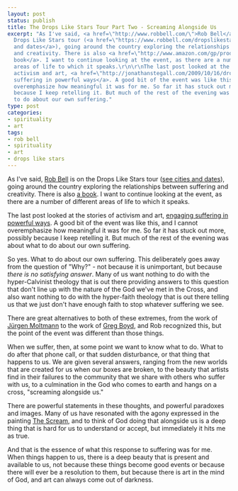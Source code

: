 ```yaml
---
layout: post
status: publish
title: The Drops Like Stars Tour Part Two - Screaming Alongside Us
excerpt: "As I've said, <a href=\"http://www.robbell.com/\">Rob Bell</a> is on the
  Drops Like Stars tour (<a href=\"https://www.robbell.com/dropslikestars/\">see cities
  and dates</a>), going around the country exploring the relationships between suffering
  and creativity. There is also <a href=\"http://www.amazon.com/gp/product/0310275032?ie=UTF8&amp;tag=jonathanstega-20&amp;linkCode=as2&amp;camp=1789&amp;creative=390957&amp;creativeASIN=0310275032\">a
  book</a>. I want to continue looking at the event, as there are a number of different
  areas of life to which it speaks.\r\n\r\nThe last post looked at the stories of
  activism and art, <a href=\"http://jonathanstegall.com/2009/10/16/drops-like-stars-tour-part-one/\">engaging
  suffering in powerful ways</a>. A good bit of the event was like this, and I cannot
  overemphasize how meaningful it was for me. So far it has stuck out more, possibly
  because I keep retelling it. But much of the rest of the evening was about what
  to do about our own suffering."
type: post
categories:
- spirituality
- art
tags:
- rob bell
- spirituality
- art
- drops like stars
---
```

As I've said, <a href="http://www.robbell.com/">Rob Bell</a> is on the Drops Like Stars tour (<a href="https://www.robbell.com/dropslikestars/">see cities and dates</a>), going around the country exploring the relationships between suffering and creativity. There is also <a href="http://www.amazon.com/gp/product/0310275032?ie=UTF8&amp;tag=jonathanstega-20&amp;linkCode=as2&amp;camp=1789&amp;creative=390957&amp;creativeASIN=0310275032">a book</a>. I want to continue looking at the event, as there are a number of different areas of life to which it speaks.

The last post looked at the stories of activism and art, <a href="http://jonathanstegall.com/2009/10/16/drops-like-stars-tour-part-one/">engaging suffering in powerful ways</a>. A good bit of the event was like this, and I cannot overemphasize how meaningful it was for me. So far it has stuck out more, possibly because I keep retelling it. But much of the rest of the evening was about what to do about our own suffering.

So yes. What to do about our own suffering. This deliberately goes away from the question of "Why?" - not because it is unimportant, but because <em>there is no satisfying answer</em>. Many of us want nothing to do with the hyper-Calvinist theology that is out there providing answers to this question that don't line up with the nature of the God we've met in the Cross, and also want nothing to do with the hyper-faith theology that is out there telling us that we just don't have enough faith to stop whatever suffering we see.

There are great alternatives to both of these extremes, from the work of <a href="http://en.wikipedia.org/wiki/J%C3%BCrgen_Moltmann">J&uuml;rgen Moltmann</a> to the work of <a href="http://www.gregboyd.org/">Greg Boyd</a>, and Rob recognized this, but the point of the event was different than those things.

When we suffer, then, at some point we want to know what to do. What to do after that phone call, or that sudden disturbance, or that thing that happens to us. We are given several answers, ranging from the new worlds that are created for us when our boxes are broken, to the beauty that artists find in their failures to the community that we share with others who suffer with us, to a culmination in the God who comes to earth and hangs on a cross, "screaming alongside us."

There are powerful statements in these thoughts, and powerful paradoxes and images. Many of us have resonated with the agony expressed in the painting <a href="http://en.wikipedia.org/wiki/The_Scream">The Scream</a>, and to think of God doing that alongside us is a deep thing that is hard for us to understand or accept, but immediately it hits me as true.

And that is the essence of what this response to suffering was for me. When things happen to us, there is a deep beauty that is present and available to us, not because these things become good events or because there will ever be a resolution to them, but because there is art in the mind of God, and art can always come out of darkness.
